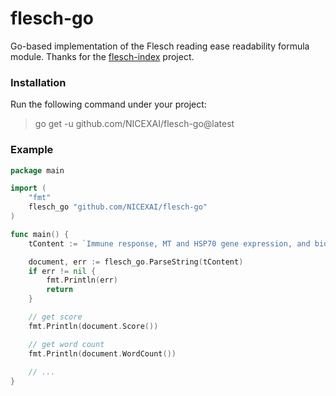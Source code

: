 # flesch-go
Go-based implementation of the Flesch reading ease readability formula module. Thanks for the [flesch-index](https://github.com/PaluMacil/flesch-index) project.

### Installation

Run the following command under your project:

> go get -u github.com/NICEXAI/flesch-go@latest

### Example

```go
package main

import (
	"fmt"
	flesch_go "github.com/NICEXAI/flesch-go"
)

func main() {
	tContent := `Immune response, MT and HSP70 gene expression, and bioaccumulation induced by lead exposure of the marine crab, Charybdis japonica.`

	document, err := flesch_go.ParseString(tContent)
	if err != nil {
		fmt.Println(err)
		return
	}

	// get score
	fmt.Println(document.Score())

	// get word count
	fmt.Println(document.WordCount())
	
	// ...
}

```